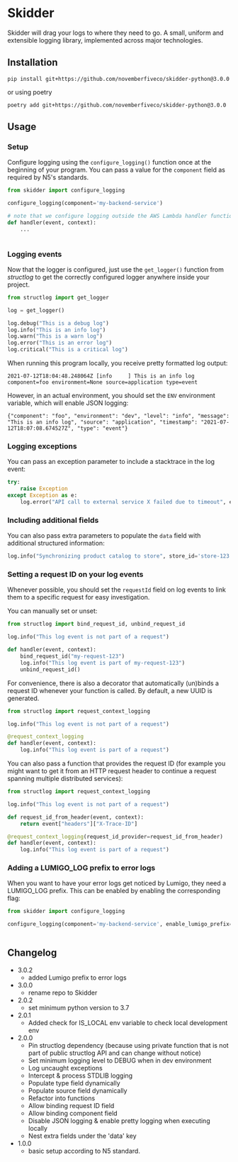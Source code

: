 # Skidder

Skidder will drag your logs to where they need to go. A small, uniform and extensible logging library, implemented across major technologies.

## Installation
```commandline
pip install git+https://github.com/novemberfiveco/skidder-python@3.0.0
```
or using poetry
```commandline
poetry add git+https://github.com/novemberfiveco/skidder-python@3.0.0
```

## Usage

### Setup

Configure logging using the `configure_logging()` function once at the beginning of your program.
You can pass a value for the `component` field as required by N5's standards.
```python
from skidder import configure_logging

configure_logging(component='my-backend-service')

# note that we configure logging outside the AWS Lambda handler function
def handler(event, context):
    ...
 
```

### Logging events

Now that the logger is configured, just use the `get_logger()` function from *structlog* to get the correctly configured
logger anywhere inside your project.

```python
from structlog import get_logger

log = get_logger()

log.debug("This is a debug log")
log.info("This is an info log")
log.warn("This is a warn log")
log.error("This is an error log")
log.critical("This is a critical log")
```

When running this program locally, you receive pretty formatted log output:

````commandline
2021-07-12T18:04:48.248064Z [info     ] This is an info log                             component=foo environment=None source=application type=event
````

However, in an actual environment, you should set the `ENV` environment variable, which will enable JSON logging:

````json5
{"component": "foo", "environment": "dev", "level": "info", "message": "This is an info log", "source": "application", "timestamp": "2021-07-12T18:07:08.674527Z", "type": "event"}
````

### Logging exceptions

You can pass an exception parameter to include a stacktrace in the log event:

````python
try:
    raise Exception
except Exception as e:
    log.error("API call to external service X failed due to timeout", exception=e)
````

### Including additional fields

You can also pass extra parameters to populate the `data` field with additional structured information:

````python
log.info("Synchronizing product catalog to store", store_id='store-123')
````


### Setting a request ID on your log events

Whenever possible, you should set the `requestId` field on log events to link them to a specific request for easy investigation.

You can manually set or unset:

```python
from structlog import bind_request_id, unbind_request_id

log.info("This log event is not part of a request")

def handler(event, context):
    bind_request_id("my-request-123")
    log.info("This log event is part of my-request-123")
    unbind_request_id()
```

For convenience, there is also a decorator that automatically (un)binds a request ID whenever your function is called. By default, a new UUID is generated.
```python
from structlog import request_context_logging

log.info("This log event is not part of a request")

@request_context_logging
def handler(event, context):
    log.info("This log event is part of a request")
```

You can also pass a function that provides the request ID (for example you might want to get it from an HTTP request header
to continue a request spanning multiple distributed services):
```python
from structlog import request_context_logging

log.info("This log event is not part of a request")

def request_id_from_header(event, context):
    return event["headers"]["X-Trace-ID"]

@request_context_logging(request_id_provider=request_id_from_header)
def handler(event, context):
    log.info("This log event is part of a request")
```

### Adding a LUMIGO_LOG prefix to error logs
When you want to have your error logs get noticed by Lumigo, they need a LUMIGO_LOG prefix. 
This can be enabled by enabling the corresponding flag:
```python
from skidder import configure_logging

configure_logging(component='my-backend-service', enable_lumigo_prefix=True)
 
```



## Changelog

- 3.0.2
  - added Lumigo prefix to error logs
- 3.0.0
  - rename repo to Skidder
- 2.0.2
  - set minimum python version to 3.7
- 2.0.1
  - Added check for IS_LOCAL env variable to check local development env
- 2.0.0
    - Pin structlog dependency (because using private function that is not part of public structlog API and can change without notice)
    - Set minimum logging level to DEBUG when in dev environment
    - Log uncaught exceptions
    - Intercept & process STDLIB logging
    - Populate type field dynamically
    - Populate source field dynamically
    - Refactor into functions
    - Allow binding request ID field
    - Allow binding component field
    - Disable JSON logging & enable pretty logging when executing locally
    - Nest extra fields under the 'data' key
- 1.0.0
    - basic setup according to N5 standard.


